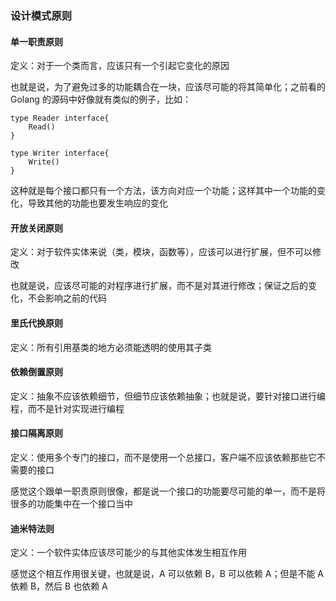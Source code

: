 ### 设计模式原则

#### 单一职责原则

定义：对于一个类而言，应该只有一个引起它变化的原因

也就是说，为了避免过多的功能耦合在一块，应该尽可能的将其简单化；之前看的 Golang 的源码中好像就有类似的例子，比如：

```
type Reader interface{
    Read()
}

type Writer interface{
    Write()
}
```

这种就是每个接口都只有一个方法，该方向对应一个功能；这样其中一个功能的变化，导致其他的功能也要发生响应的变化

#### 开放关闭原则

定义：对于软件实体来说（类，模块，函数等），应该可以进行扩展，但不可以修改

也就是说，应该尽可能的对程序进行扩展，而不是对其进行修改；保证之后的变化，不会影响之前的代码

#### 里氏代换原则

定义：所有引用基类的地方必须能透明的使用其子类

#### 依赖倒置原则

定义：抽象不应该依赖细节，但细节应该依赖抽象；也就是说，要针对接口进行编程，而不是针对实现进行编程

#### 接口隔离原则

定义：使用多个专门的接口，而不是使用一个总接口，客户端不应该依赖那些它不需要的接口

感觉这个跟单一职责原则很像，都是说一个接口的功能要尽可能的单一，而不是将很多的功能集中在一个接口当中

#### 迪米特法则

定义：一个软件实体应该尽可能少的与其他实体发生相互作用

感觉这个相互作用很关键，也就是说，A 可以依赖 B，B 可以依赖 A；但是不能 A 依赖 B，然后 B 也依赖 A

